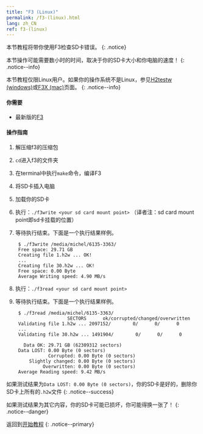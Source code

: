 ```yaml
---
title: "F3 (Linux)"
permalink: /f3-(linux).html
lang: zh_CN
ref: f3-(linux)
---
```


本节教程将带你使用F3检查SD卡错误。
{: .notice}

本节操作可能需要数小时的时间，取决于你的SD卡大小和你电脑的速度！
{: .notice--info}

本节教程仅限Linux用户。如果你的操作系统不是Linux，参见[H2testw (windows)](h2testw-(windows))或[F3X (mac)](f3x-(mac))页面。
{: .notice--info}

#### 你需要

* 最新版的[F3](https://github.com/AltraMayor/f3/archive/v6.0.zip)

#### 操作指南

1. 解压缩f3的压缩包
2. `cd`进入f3的文件夹
3. 在terminal中执行`make`命令，编译F3
4. 将SD卡插入电脑
5. 加载你的SD卡
6. 执行：`./f3write <your sd card mount point>` （译者注：sd card mount point即sd卡挂载的位置）
7. 等待执行结束。下面是一个执行结果样例。

		$ ./f3write /media/michel/6135-3363/
		Free space: 29.71 GB
		Creating file 1.h2w ... OK!
		...
		Creating file 30.h2w ... OK!
		Free space: 0.00 Byte
		Average Writing speed: 4.90 MB/s

8. 执行：`./f3read <your sd card mount point>`
9. 等待执行结束。下面是一个执行结果样例。

		$ ./f3read /media/michel/6135-3363/
		                  SECTORS      ok/corrupted/changed/overwritten
		Validating file 1.h2w ... 2097152/        0/      0/      0
		...
		Validating file 30.h2w ... 1491904/        0/      0/      0

		  Data OK: 29.71 GB (62309312 sectors)
		Data LOST: 0.00 Byte (0 sectors)
			       Corrupted: 0.00 Byte (0 sectors)
			Slightly changed: 0.00 Byte (0 sectors)
			     Overwritten: 0.00 Byte (0 sectors)
		Average Reading speed: 9.42 MB/s


如果测试结果为`Data LOST: 0.00 Byte (0 sectors)`，你的SD卡是好的，删除你SD卡上所有的`.h2w`文件
{: .notice--success}

如果测试结果为其它内容，你的SD卡可能已损坏，你可能得换一张了！
{: .notice--danger}

返回到[开始教程](get-started)
{: .notice--primary}
